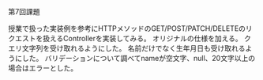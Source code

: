 第7回課題

授業で扱った実装例を参考にHTTPメソッドのGET/POST/PATCH/DELETEのリクエストを扱えるControllerを実装してみる。
オリジナルの仕様を加える。
クエリ文字列を受け取れるようにした。
名前だけでなく生年月日も受け取れるようにした。
バリデーションについて調べてnameが空文字、null、20文字以上の場合はエラーとした。

